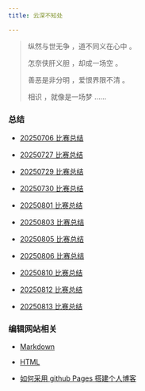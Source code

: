 ```yaml
---
title: 云深不知处

---
```


>  纵然与世无争 ，道不同义在心中 。
>
>  怎奈侠肝义胆 ，却成一场空 。
>
>  善恶是非分明 ，爱恨界限不清 。
>
>  相识 ，就像是一场梦 ……

### 总结

- [20250706 比赛总结](https://2024wangyuxuan.github.io/pages/20250706)

- [20250727 比赛总结](https://2024wangyuxuan.github.io/pages/20250727)

- [20250729 比赛总结](https://2024wangyuxuan.github.io/pages/20250729)

- [20250730 比赛总结](https://2024wangyuxuan.github.io/pages/20250730)

- [20250801 比赛总结](https://2024wangyuxuan.github.io/pages/20250801)

- [20250803 比赛总结](https://2024wangyuxuan.github.io/pages/20250803)

- [20250805 比赛总结](https://2024wangyuxuan.github.io/pages/20250805)

- [20250806 比赛总结](https://2024wangyuxuan.github.io/pages/20250806)

- [20250810 比赛总结](https://2024wangyuxuan.github.io/pages/20250810)

- [20250812 比赛总结](https://2024wangyuxuan.github.io/pages/20250812)

- [20250813 比赛总结](https://2024wangyuxuan.github.io/pages/20250813)


### 编辑网站相关

- [Markdown](https://blog.imsyy.top/posts/2022/0710)

- [HTML](https://blog.csdn.net/ZL_1618/article/details/132684675?ops_request_misc={"request_id"%3A"dab2fec731cbfe043abefaac8a13dbcb"%2C"scm"%3A"20140713.130102334.."}&request_id=dab2fec731cbfe043abefaac8a13dbcb&biz_id=0&utm_medium=distribute.pc_search_result.none-task-blog-2~all~top_positive~default-2-132684675-null-null.142^v102^pc_search_result_base6&utm_term=HTML&spm=1018.2226.3001.4187)

- [如何采用 github Pages 搭建个人博客](https://www.luogu.com.cn/article/cfo1y9z4)

